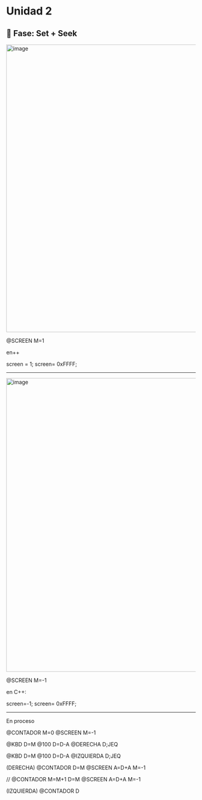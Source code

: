 # Unidad 2

## 🔎 Fase: Set + Seek

<img width="1424" height="764" alt="image" src="https://github.com/user-attachments/assets/d5adeb7a-0fd8-4a96-ab69-349774ff2ac7" />

@SCREEN
M=1

en++

screen = 1;
screen= 0xFFFF;

---
<img width="1419" height="780" alt="image" src="https://github.com/user-attachments/assets/1ffd430b-bbb6-4336-87ec-430ce81808fc" />

@SCREEN
M=-1

en C++:

screen=-1;
screen= 0xFFFF;

---

En proceso

@CONTADOR
M=0
@SCREEN
M=-1

@KBD
D=M
@100
D=D-A
@DERECHA
D;JEQ

@KBD
D=M
@100
D=D-A
@IZQUIERDA
D;JEQ


(DERECHA)
@CONTADOR
D=M
@SCREEN
A=D+A
M=-1

//
@CONTADOR
M=M+1
D=M
@SCREEN
A=D+A
M=-1

(IZQUIERDA)
@CONTADOR
D
